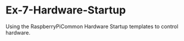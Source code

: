 # Ex-7-Hardware-Startup
Using the RaspberryPiCommon Hardware Startup templates to control hardware.
